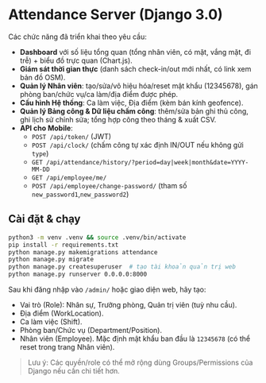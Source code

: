 
# Attendance Server (Django 3.0)

Các chức năng đã triển khai theo yêu cầu:
- **Dashboard** với số liệu tổng quan (tổng nhân viên, có mặt, vắng mặt, đi trễ) + biểu đồ trực quan (Chart.js).
- **Giám sát thời gian thực** (danh sách check-in/out mới nhất, có link xem bản đồ OSM).
- **Quản lý Nhân viên**: tạo/sửa/vô hiệu hóa/reset mật khẩu (12345678), gán phòng ban/chức vụ/ca làm/địa điểm được phép.
- **Cấu hình Hệ thống**: Ca làm việc, Địa điểm (kèm bán kính geofence).
- **Quản lý Bảng công & Dữ liệu chấm công**: thêm/sửa bản ghi thủ công, ghi lịch sử chỉnh sửa; tổng hợp công theo tháng & xuất CSV.
- **API cho Mobile**: 
  - `POST /api/token/` (JWT) 
  - `POST /api/clock/` (chấm công tự xác định IN/OUT nếu không gửi `type`)
  - `GET /api/attendance/history/?period=day|week|month&date=YYYY-MM-DD`
  - `GET /api/employee/me/`
  - `POST /api/employee/change-password/` (tham số `new_password1`,`new_password2`)

## Cài đặt & chạy

```bash
python3 -m venv .venv && source .venv/bin/activate
pip install -r requirements.txt
python manage.py makemigrations attendance
python manage.py migrate
python manage.py createsuperuser  # tạo tài khoản quản trị web
python manage.py runserver 0.0.0.0:8000
```

Sau khi đăng nhập vào `/admin/` hoặc giao diện web, hãy tạo:
- Vai trò (Role): Nhân sự, Trưởng phòng, Quản trị viên (tuỳ nhu cầu).
- Địa điểm (WorkLocation).
- Ca làm việc (Shift).
- Phòng ban/Chức vụ (Department/Position).
- Nhân viên (Employee). Mặc định mật khẩu ban đầu là `12345678` (có thể reset trong trang Nhân viên).

> Lưu ý: Các quyền/role có thể mở rộng dùng Groups/Permissions của Django nếu cần chi tiết hơn.
